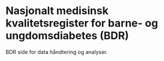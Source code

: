 # Nasjonalt medisinsk kvalitetsregister for barne- og ungdomsdiabetes (BDR)

BDR side for data håndtering og analyser. 
